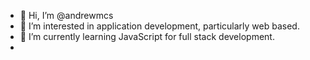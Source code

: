 - 👋 Hi, I’m @andrewmcs
- 👀 I’m interested in application development, particularly web based. 
- 🌱 I’m currently learning JavaScript for full stack development.
- 
<!---
andrewmcs/andrewmcs is a ✨ special ✨ repository because its `README.md` (this file) appears on your GitHub profile.
You can click the Preview link to take a look at your changes.
--->
